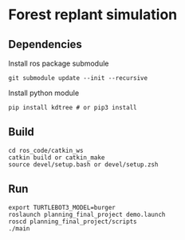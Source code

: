 # Forest replant simulation

## Dependencies
Install ros package submodule
```
git submodule update --init --recursive
```
Install python module
```
pip install kdtree # or pip3 install
```

## Build 
```
cd ros_code/catkin_ws
catkin build or catkin_make
source devel/setup.bash or devel/setup.zsh
```

## Run
```
export TURTLEBOT3_MODEL=burger
roslaunch planning_final_project demo.launch
roscd planning_final_project/scripts
./main
```

